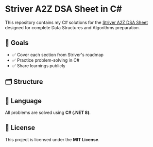 ﻿# Striver A2Z DSA Sheet in C#

This repository contains my C# solutions for the [Striver A2Z DSA Sheet](https://takeuforward.org/interviews/strivers-dsa-sheet-top-coding-interview-problems/) designed for complete Data Structures and Algorithms preparation.

## 🚀 Goals

- ✅ Cover each section from Striver's roadmap
- ✅ Practice problem-solving in C#
- ✅ Share learnings publicly

## 🗂️ Structure


## 📌 Language
All problems are solved using **C# (.NET 8)**.

## 📄 License
This project is licensed under the **MIT License**.
